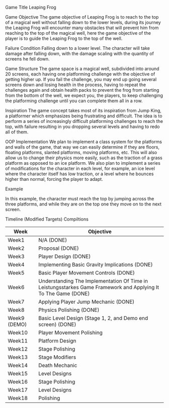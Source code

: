 Game Title
Leaping Frog

Game Objective
The game objective of Leaping Frog is to reach to the top of a magical well without falling down to the lower levels, during its journey the Leaping Frog will encounter many obstacles that will prevent him from reaching to the top of the magical well, here the game objective of the player is to guide the Leaping Frog to the top of the well.

Failure Condition
Falling down to a lower level. The character will take damage after falling down, with the damage scaling with the quantity of screens he fell down. 

Game Structure
The game space is a magical well, subdivided into around 20 screens, each having one platforming challenge with the objective of getting higher up. If you fail the challenge, you may end up going several screens down and losing health in the process, having to repeat the challenges again and obtain health packs to prevent the frog from starting from the bottom of the well, we expect you, the players, to keep challenging the platforming challenge until you can complete them all in a row.

Inspiration
The game concept takes most of its inspiration from Jump King, a platformer which emphasizes being frustrating and difficult. The idea is to perform a series of increasingly difficult platforming challenges to reach the top, with failure resulting in you dropping several levels and having to redo all of them.

OOP Implementation
We plan to implement a class system for the platforms and walls of the game, that way we can easily determine if they are floors, floating platforms, slanted platforms, moving platforms, etc. This will also allow us to change their physics more easily, such as the traction of a grass platform as opposed to an ice platform. We also plan to implement a series of modifications for the character in each level, for example, an ice level where the character itself has low traction, or a level where he bounces higher than normal, forcing the player to adapt. 

Example

In this example, the character must reach the top by jumping across the three platforms, and while they are on the top one they move on to the next screen.




Timeline (Modified Targets) Compiltions

|      Week     |   Objective   |
| ------------- | ------------- |
|      Week1    |      N/A  (DONE)    |
|      Week2    |   Proposal  (DONE)  |
|      Week3    |   Player Design  (DONE) |
|      Week4    |   Implementing Basic Gravity Implications  (DONE) |
|      Week5    |   Basic Player Movement Controls (DONE)|
|      Week6    |   Understanding The Implementation Of Time in Leistungsstarkes Game Framework and Applying It To The Game  (DONE) |
|      Week7    |   Applying Player Jump Mechanic  (DONE) |
|      Week8    |   Physics Polishing  (DONE) |
|  Week9 (DEMO) |   Basic Level Design (Stage 1, 2, and Demo end screen)  (DONE) |
|      Week10   |   Player Movement Polishing   |
|      Week11   |   Platform Design   |
|      Week12   |   Stage Polishing   |
|      Week13   |   Stage Modifiers   |
|      Week14   |   Death Mechanic   |
|      Week15   |   Level Designs   |
|      Week16   |   Stage Polishing   |
|      Week17   |   Level Designs   |
|      Week18   |   Polishing   |






